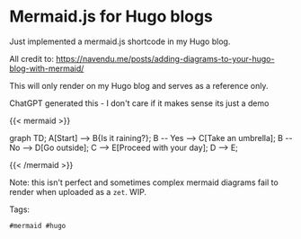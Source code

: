 # Mermaid.js for Hugo blogs

Just implemented a mermaid.js shortcode in my Hugo blog.

All credit to:
<https://navendu.me/posts/adding-diagrams-to-your-hugo-blog-with-mermaid/>

This will only render on my Hugo blog and serves as a reference only.

ChatGPT generated this - I don't care if it makes sense its just a demo

{{< mermaid >}}

graph TD; A[Start] --> B{Is it raining?}; B -- Yes --> C[Take an umbrella]; B --
No --> D[Go outside]; C --> E[Proceed with your day]; D --> E;

{{< /mermaid >}}

Note: this isn't perfect and sometimes complex mermaid diagrams fail to render
when uploaded as a `zet`. WIP.

Tags:

    #mermaid #hugo
